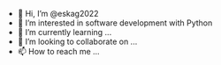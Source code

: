 - 👋 Hi, I’m @eskag2022
- 👀 I’m interested in software development with Python
- 🌱 I’m currently learning ...
- 💞️ I’m looking to collaborate on ...
- 📫 How to reach me ...

<!---
eskag2022/eskag2022 is a ✨ special ✨ repository because its `README.md` (this file) appears on your GitHub profile.
You can click the Preview link to take a look at your changes.
--->
